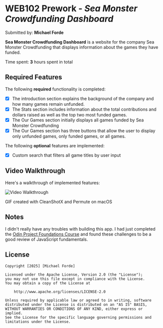 # WEB102 Prework - *Sea Monster Crowdfunding Dashboard*

Submitted by: **Michael Forde**

**Sea Monster Crowdfunding  Dashboard** is a website for the company Sea Monster Crowdfunding that displays information about the games they have funded.

Time spent: **3** hours spent in total

## Required Features

The following **required** functionality is completed:

* [x] The introduction section explains the background of the company and how many games remain unfunded.
* [x] The Stats section includes information about the total contributions and dollars raised as well as the top two most funded games.
* [x] The Our Games section initially displays all games funded by Sea Monster Crowdfunding
* [x] The Our Games section has three buttons that allow the user to display only unfunded games, only funded games, or all games.

The following **optional** features are implemented:

* [x] Custom search that filters all game titles by user input

## Video Walkthrough

Here's a walkthrough of implemented features:

<img src='assets/site.gif' title='Video Walkthrough' width='' alt='Video Walkthrough'>

<!-- Replace this with whatever GIF tool you used! -->
GIF created with CleanShotX and Permute on macOS
<!-- Recommended tools:
[Kap](https://getkap.co/) for macOS
[ScreenToGif](https://www.screentogif.com/) for Windows
[peek](https://github.com/phw/peek) for Linux. -->

## Notes

I didn't really have  any troubles with building this app.
I had just completed the [Odin Project Foundations Course](https://www.theodinproject.com/paths/foundations/courses/foundations)
and found these challenges to be a good review of JavaScript fundamentals.

## License

    Copyright [2025] [Michael Forde]

    Licensed under the Apache License, Version 2.0 (the "License");
    you may not use this file except in compliance with the License.
    You may obtain a copy of the License at

        http://www.apache.org/licenses/LICENSE-2.0

    Unless required by applicable law or agreed to in writing, software
    distributed under the License is distributed on an "AS IS" BASIS,
    WITHOUT WARRANTIES OR CONDITIONS OF ANY KIND, either express or implied.
    See the License for the specific language governing permissions and
    limitations under the License.
